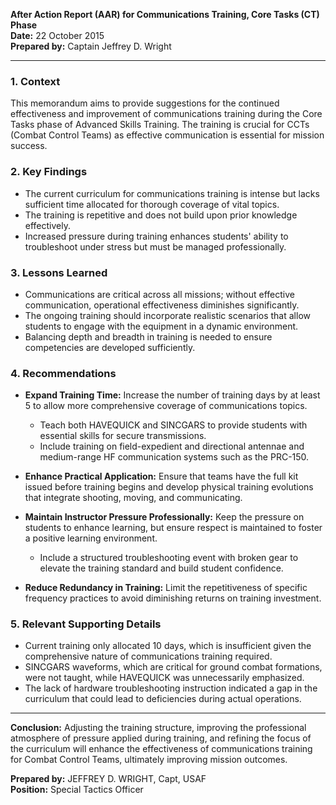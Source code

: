 **After Action Report (AAR) for Communications Training, Core Tasks (CT) Phase**  
**Date:** 22 October 2015  
**Prepared by:** Captain Jeffrey D. Wright  

---

### 1. Context
This memorandum aims to provide suggestions for the continued effectiveness and improvement of communications training during the Core Tasks phase of Advanced Skills Training. The training is crucial for CCTs (Combat Control Teams) as effective communication is essential for mission success.

### 2. Key Findings
- The current curriculum for communications training is intense but lacks sufficient time allocated for thorough coverage of vital topics.
- The training is repetitive and does not build upon prior knowledge effectively.
- Increased pressure during training enhances students' ability to troubleshoot under stress but must be managed professionally.

### 3. Lessons Learned
- Communications are critical across all missions; without effective communication, operational effectiveness diminishes significantly.
- The ongoing training should incorporate realistic scenarios that allow students to engage with the equipment in a dynamic environment.
- Balancing depth and breadth in training is needed to ensure competencies are developed sufficiently.

### 4. Recommendations
- **Expand Training Time:** Increase the number of training days by at least 5 to allow more comprehensive coverage of communications topics.
  - Teach both HAVEQUICK and SINCGARS to provide students with essential skills for secure transmissions.
  - Include training on field-expedient and directional antennae and medium-range HF communication systems such as the PRC-150.
  
- **Enhance Practical Application:** Ensure that teams have the full kit issued before training begins and develop physical training evolutions that integrate shooting, moving, and communicating.

- **Maintain Instructor Pressure Professionally:** Keep the pressure on students to enhance learning, but ensure respect is maintained to foster a positive learning environment.  
  - Include a structured troubleshooting event with broken gear to elevate the training standard and build student confidence.

- **Reduce Redundancy in Training:** Limit the repetitiveness of specific frequency practices to avoid diminishing returns on training investment.

### 5. Relevant Supporting Details
- Current training only allocated 10 days, which is insufficient given the comprehensive nature of communications training required.
- SINCGARS waveforms, which are critical for ground combat formations, were not taught, while HAVEQUICK was unnecessarily emphasized.
- The lack of hardware troubleshooting instruction indicated a gap in the curriculum that could lead to deficiencies during actual operations.

---

**Conclusion:** Adjusting the training structure, improving the professional atmosphere of pressure applied during training, and refining the focus of the curriculum will enhance the effectiveness of communications training for Combat Control Teams, ultimately improving mission outcomes. 

**Prepared by:** JEFFREY D. WRIGHT, Capt, USAF  
**Position:** Special Tactics Officer